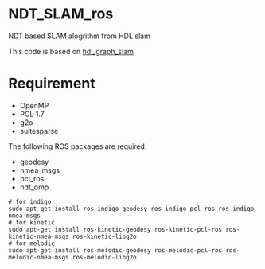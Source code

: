 # NDT_SLAM_ros
NDT based SLAM alogrithm from HDL slam

This code is based on [hdl_graph_slam](https://github.com/koide3/hdl_graph_slam)

# Requirement

- OpenMP
- PCL 1.7
- g2o
- suitesparse

The following ROS packages are required:

- geodesy
- nmea_msgs
- pcl_ros
- ndt_omp

```
# for indigo
sudo apt-get install ros-indigo-geodesy ros-indigo-pcl_ros ros-indigo-nmea-msgs
# for kinetic
sudo apt-get install ros-kinetic-geodesy ros-kinetic-pcl-ros ros-kinetic-nmea-msgs ros-kinetic-libg2o
# for melodic
sudo apt-get install ros-melodic-geodesy ros-melodic-pcl-ros ros-melodic-nmea-msgs ros-melodic-libg2o
```
